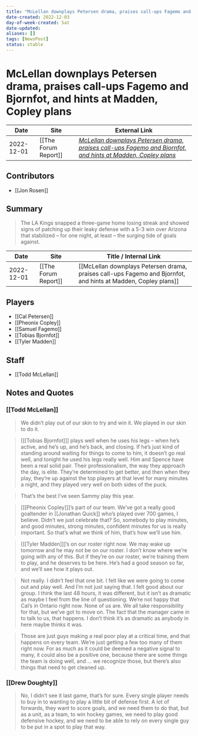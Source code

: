 ```yaml
---
title: "McLellan downplays Petersen drama, praises call-ups Fagemo and Bjornfot, and hints at Madden, Copley plans"
date-created: 2022-12-03
day-of-week-created: Sat
date-updated: 
aliases: []
tags: [NewsPost]
status: stable
---
```


# McLellan downplays Petersen drama, praises call-ups Fagemo and Bjornfot, and hints at Madden, Copley plans

| Date       | Site                 | External Link                                                                                                                                                                                                                                       |
| ---------- | -------------------- | --------------------------------------------------------------------------------------------------------------------------------------------------------------------------------------------------------------------------------------------------- |
| 2022-12-01 | [[The Forum Report]] | [*McLellan downplays Petersen drama, praises call-ups Fagemo and Bjornfot, and hints at Madden, Copley plans*](https://theforumreport.com/mclellan-downplays-petersen-drama-praises-call-ups-fagemo-and-bjornfot-and-hints-at-madden-copley-plans/) |

## Contributors
- [[Jon Rosen]]

## Summary
> The LA Kings snapped a three-game home losing streak and showed signs of patching up their leaky defense with a 5-3 win over Arizona that stabilized – for one night, at least – the surging tide of goals against.

| Date       | Site                 | Title / Internal Link                                                                                          |
| ---------- | -------------------- | -------------------------------------------------------------------------------------------------------------- |
| 2022-12-01 | [[The Forum Report]] | [[McLellan downplays Petersen drama, praises call-ups Fagemo and Bjornfot, and hints at Madden, Copley plans]] |

## Players
- [[Cal Petersen]]
- [[Pheonix Copley]]
- [[Samuel Fagemo]]
- [[Tobias Bjornfot]]
- [[Tyler Madden]]

## Staff
- [[Todd McLellan]]

## Notes and Quotes
### [[Todd McLellan]]
> We didn’t play out of our skin to try and win it. We played in our skin to do it.

> \[[[Tobias Bjornfot]]] plays well when he uses his legs – when he’s active, and he’s up, and he’s back, and closing. If he’s just kind of standing around waiting for things to come to him, it doesn’t go real well, and tonight he used his legs really well.
> Him and Spence have been a real solid pair. Their professionalism, the way they approach the day, is elite. They’re determined to get better, and then when they play, they’re up against the top players at that level for many minutes a night, and they played very well on both sides of the puck.

>  That’s the best I’ve seen Sammy play this year.

> \[[[Pheonix Copley]]]’s part of our team. We’ve got a really good goaltender in [[Jonathan Quick]] who’s played over 700 games, I believe. Didn’t we just celebrate that? So, somebody to play minutes, and good minutes, strong minutes, confident minutes for us is really important. So that’s what we think of him, that’s how we’ll use him.

>  \[[[Tyler Madden]]]’s on our roster right now. We may wake up tomorrow and he may not be on our roster. I don’t know where we’re going with any of this. But if they’re on our roster, we’re training them to play, and he deserves to be here. He’s had a good season so far, and we’ll see how it plays out.

> Not really. I didn’t feel that one bit. I felt like we were going to come out and play well. And I’m not just saying that. I felt good about our group. I think the last 48 hours, it was different, but it isn’t as dramatic as maybe I feel from the line of questioning. We’re not happy that Cal’s in Ontario right now. None of us are. We all take responsibility for that, but we’ve got to move on. The fact that the manager came in to talk to us, that happens. I don’t think it’s as dramatic as anybody in here maybe thinks it was.

>  Those are just guys making a real poor play at a critical time, and that happens on every team. We’re just getting a few too many of them right now.
>  For as much as it could be deemed a negative signal to many, it could also be a positive one, because there are some things the team is doing well, and … we recognize those, but there’s also things that need to get cleaned up.

### [[Drew Doughty]]
>  No, I didn’t see it last game, that’s for sure. Every single player needs to buy in to wanting to play a little bit of defense first. A lot of forwards, they want to score goals, and we need them to do that, but as a unit, as a team, to win hockey games, we need to play good defensive hockey, and we need to be able to rely on every single guy to be put in a spot to play that way.


